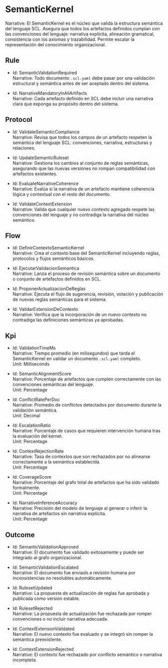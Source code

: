 # SemanticKernel

Narrative:
El SemanticKernel es el núcleo que valida la estructura semántica del lenguaje SCL. Asegura que todos los artefactos definidos cumplan con las convenciones del lenguaje: narrativa explícita, alineación gramatical, consistencia con los axiomas y trazabilidad. Permite escalar la representación del conocimiento organizacional.

## Rule

- Id: SemanticValidationRequired  
  Narrative: Todo documento `.scl.yaml` debe pasar por una validación estructural y semántica antes de ser aceptado dentro del sistema.

- Id: NarrativeMandatoryInAllArtifacts  
  Narrative: Cada artefacto definido en SCL debe incluir una narrativa clara que exponga su propósito dentro del sistema.

## Protocol

- Id: ValidateSemanticCompliance  
  Narrative: Revisa que todos los campos de un artefacto respeten la semántica del lenguaje SCL: convenciones, narrativa, estructuras y relaciones.

- Id: UpdateSemanticRuleset  
  Narrative: Gestiona los cambios al conjunto de reglas semánticas, asegurando que las nuevas versiones no rompan compatibilidad con artefactos existentes.

- Id: EvaluateNarrativeCoherence  
  Narrative: Evalúa si la narrativa de un artefacto mantiene coherencia lógica y contextual con el resto del documento.

- Id: ValidateContextExtension  
  Narrative: Valida que cualquier nuevo contexto agregado respete las convenciones del lenguaje y no contradiga la narrativa del núcleo semántico.

## Flow

- Id: DefinirContextoSemanticKernel  
  Narrative: Crea el contexto base del SemanticKernel incluyendo reglas, protocolos y flujos semánticos básicos.

- Id: EjecutarValidacionSemantica  
  Narrative: Lanza el proceso de revisión semántica sobre un documento o conjunto de artefactos definidos en SCL.

- Id: ProponerActualizacionDeReglas  
  Narrative: Ejecuta el flujo de sugerencia, revisión, votación y publicación de nuevas reglas semánticas para el sistema.

- Id: ValidarExtensionDeContexto  
  Narrative: Verifica que la incorporación de un nuevo contexto no contradiga las definiciones semánticas ya aprobadas.

## Kpi

- Id: ValidationTimeMs  
  Narrative: Tiempo promedio (en milisegundos) que tarda el SemanticKernel en validar un documento `.scl.yaml` completo.  
  Unit: Milliseconds

- Id: SemanticAlignmentScore  
  Narrative: Porcentaje de artefactos que cumplen correctamente con las convenciones semánticas del lenguaje.  
  Unit: Percentage

- Id: ConflictRatePerDoc  
  Narrative: Promedio de conflictos detectados por documento durante la validación semántica.  
  Unit: Decimal

- Id: EscalationRatio  
  Narrative: Porcentaje de casos que requieren intervención humana tras la evaluación del kernel.  
  Unit: Percentage

- Id: ContextRejectionRate  
  Narrative: Tasa de contextos que son rechazados por no alinearse correctamente a la semántica establecida.  
  Unit: Percentage

- Id: CoverageScore  
  Narrative: Porcentaje del grafo total de artefactos que ha sido validado formalmente.  
  Unit: Percentage

- Id: NarrativeInferenceAccuracy  
  Narrative: Precisión del modelo de lenguaje al generar o inferir la narrativa de artefactos sin narrativa explícita.  
  Unit: Percentage

## Outcome

- Id: SemanticValidationApproved  
  Narrative: El documento fue validado exitosamente y puede ser integrado al grafo organizacional.

- Id: SemanticValidationEscalated  
  Narrative: El documento fue enviado a revisión humana por inconsistencias no resolubles automáticamente.

- Id: RulesetUpdated  
  Narrative: La propuesta de actualización de reglas fue aprobada y publicada como versión estable.

- Id: RulesetRejected  
  Narrative: La propuesta de actualización fue rechazada por romper convenciones o no incluir narrativa adecuada.

- Id: ContextExtensionValidated  
  Narrative: El nuevo contexto fue evaluado y se integró sin romper la semántica preexistente.

- Id: ContextExtensionRejected  
  Narrative: El contexto fue rechazado por conflicto semántico o narrativa incompleta.